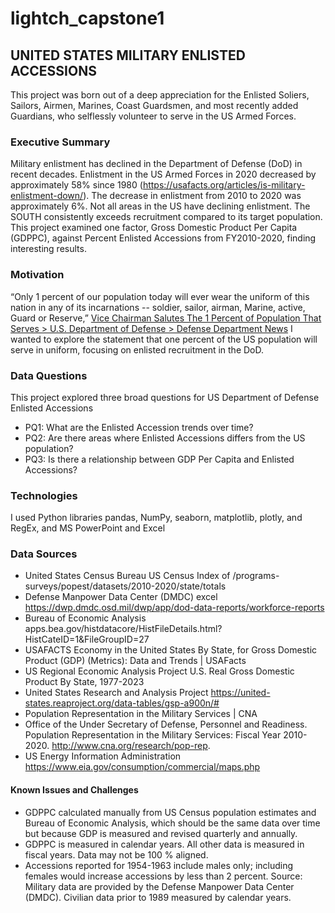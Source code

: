 # lightch_capstone1

## UNITED STATES MILITARY ENLISTED ACCESSIONS
This project was born out of a deep appreciation for the Enlisted Soliers, Sailors, Airmen, Marines, Coast Guardsmen, and most recently added Guardians, who selflessly volunteer to serve in the US Armed Forces.

### Executive Summary
Military enlistment has declined in the Department of Defense (DoD) in recent decades. Enlistment in the US Armed Forces in 2020 decreased by approximately 58% since 1980 (https://usafacts.org/articles/is-military-enlistment-down/).  The decrease in enlistment from 2010 to 2020 was approximately 6%. Not all areas in the US have declining enlistment.  The SOUTH consistently exceeds recruitment compared to its target population.  This project examined one factor, Gross Domestic Product Per Capita (GDPPC), against Percent Enlisted Accessions from FY2010-2020, finding interesting results.  

### Motivation
“Only 1 percent of our population today will ever wear the uniform of this nation in any of its incarnations -- soldier, sailor, airman, Marine, active, Guard or Reserve,” [Vice Chairman Salutes The 1 Percent of Population That Serves > U.S. Department of Defense > Defense Department News](https://www.defense.gov/News/News-Stories/Article/Article/1563848/vice-chairman-salutes-the-1-percent-of-population-that-serves/)
I wanted to explore the statement that one percent of the US population will serve in uniform, focusing on enlisted recruitment in the DoD.

### Data Questions
This project explored three broad questions for US Department of Defense Enlisted Accessions 
* PQ1: What are the Enlisted Accession trends over time? 
* PQ2: Are there areas where Enlisted Accessions differs from the US population?
* PQ3: Is there a relationship between GDP Per Capita and Enlisted Accessions? 

### Technologies
I used Python libraries pandas, NumPy, seaborn, matplotlib, plotly, and RegEx, and MS PowerPoint and Excel

### Data Sources 
* United States Census Bureau US Census Index of /programs-surveys/popest/datasets/2010-2020/state/totals
* Defense Manpower Data Center (DMDC) excel https://dwp.dmdc.osd.mil/dwp/app/dod-data-reports/workforce-reports
* Bureau of Economic Analysis apps.bea.gov/histdatacore/HistFileDetails.html?HistCateID=1&FileGroupID=27
* USAFACTS Economy in the United States By State, for Gross Domestic Product (GDP) (Metrics): Data and Trends | USAFacts
* US Regional Economic Analysis Project U.S. Real Gross Domestic Product By State, 1977-2023
* United States Research and Analysis Project https://united-states.reaproject.org/data-tables/gsp-a900n/#
* Population Representation in the Military Services | CNA
* Office of the Under Secretary of Defense, Personnel and Readiness. Population Representation in the Military Services: Fiscal Year 2010-2020.  http://www.cna.org/research/pop-rep.
* US Energy Information Administration https://www.eia.gov/consumption/commercial/maps.php

#### Known Issues and Challenges
* GDPPC calculated manually from US Census population estimates and Bureau of Economic Analysis, which should be the same data over time but because GDP is measured and revised quarterly and annually. 
* GDPPC is measured in calendar years.  All other data is measured in fiscal years. Data may not be 100 % aligned.
* Accessions reported for 1954-1963 include males only; including females would increase accessions by less than 2 percent.  Source: Military data are provided by the Defense Manpower Data Center (DMDC).  Civilian data prior to 1989 measured by calendar years.

